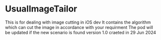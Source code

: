 # UsualImageTailor
This is for dealing with image cutting in iOS dev
It contains the algorithm which can cut the image in accordance with your requirment 
The pod will be updated if the new scenario is found 
version 1.0 craeted in 29 Jun 2024
